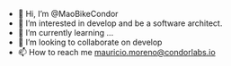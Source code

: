 - 👋 Hi, I’m @MaoBikeCondor
- 👀 I’m interested in develop and be a software architect.
- 🌱 I’m currently learning ...
- 💞️ I’m looking to collaborate on develop
- 📫 How to reach me mauricio.moreno@condorlabs.io

<!---
MaoBikeCondor/MaoBikeCondor is a ✨ special ✨ repository because its `README.md` (this file) appears on your GitHub profile.
You can click the Preview link to take a look at your changes.
--->
